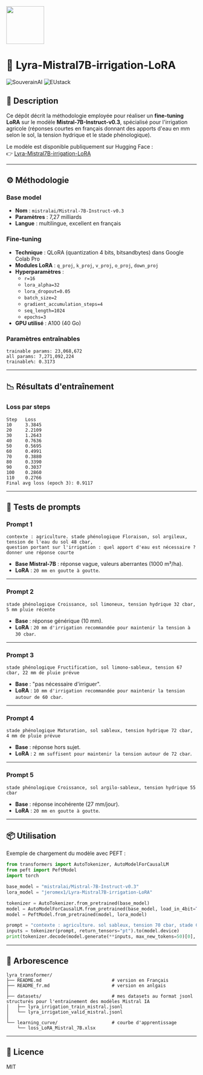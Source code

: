<img src="https://upload.wikimedia.org/wikipedia/en/c/c3/Flag_of_France.svg" width="100px" height="auto" />


# 🌱 Lyra-Mistral7B-irrigation-LoRA

![SouverainAI](https://img.shields.io/badge/🇫🇷%20SouverainAI-oui-success)
![EUstack](https://img.shields.io/badge/🇪🇺%20EUstack-ready-blue)

## 📌 Description
Ce dépôt décrit la méthodologie employée pour réaliser un **fine-tuning LoRA** sur le modèle **Mistral-7B-Instruct-v0.3**, spécialisé pour l'irrigation agricole (réponses courtes en français donnant des apports d'eau en mm selon le sol, la tension hydrique et le stade phénologique).

Le modèle est disponible publiquement sur Hugging Face :  
👉 [Lyra-Mistral7B-irrigation-LoRA](https://huggingface.co/jeromex1/Lyra-Mistral7B-irrigation-LoRA)

---

## ⚙️ Méthodologie

### Base model
- **Nom** : `mistralai/Mistral-7B-Instruct-v0.3`
- **Paramètres** : 7,27 milliards
- **Langue** : multilingue, excellent en français

### Fine-tuning
- **Technique** : QLoRA (quantization 4 bits, bitsandbytes) dans Google Colab Pro 
- **Modules LoRA** : `q_proj`, `k_proj`, `v_proj`, `o_proj`, `down_proj`
- **Hyperparamètres** :
  - `r=16`
  - `lora_alpha=32`
  - `lora_dropout=0.05`
  - `batch_size=2`
  - `gradient_accumulation_steps=4`
  - `seq_length=1024`
  - `epochs=3`
- **GPU utilisé** : A100 (40 Go)

### Paramètres entraînables
```
trainable params: 23,068,672
all params: 7,271,092,224
trainable%: 0.3173
```

---

## 📉 Résultats d'entraînement

### Loss par steps
```
Step   Loss
10     3.3845
20     2.2109
30     1.2643
40     0.7636
50     0.5695
60     0.4991
70     0.3880
80     0.3390
90     0.3037
100    0.2860
110    0.2766
Final avg loss (epoch 3): 0.9117
```

---

## 🔎 Tests de prompts

### Prompt 1
```
contexte : agriculture. stade phénologique Floraison, sol argileux, tension de l'eau du sol 48 cbar,
question portant sur l'irrigation : quel apport d'eau est nécessaire ? donner une réponse courte
```
- **Base Mistral-7B** : réponse vague, valeurs aberrantes (1000 m³/ha).
- **LoRA** : `20 mm en goutte à goutte`.

---

### Prompt 2
```
stade phénologique Croissance, sol limoneux, tension hydrique 32 cbar, 5 mm pluie récente
```
- **Base** : réponse générique (10 mm).
- **LoRA** : `20 mm d'irrigation recommandée pour maintenir la tension à 30 cbar`.

---

### Prompt 3
```
stade phénologique Fructification, sol limono-sableux, tension 67 cbar, 22 mm de pluie prévue
```
- **Base** : "pas nécessaire d'irriguer".
- **LoRA** : `10 mm d'irrigation recommandée pour maintenir la tension autour de 60 cbar`.

---

### Prompt 4
```
stade phénologique Maturation, sol sableux, tension hydrique 72 cbar, 4 mm de pluie prévue
```
- **Base** : réponse hors sujet.
- **LoRA** : `2 mm suffisent pour maintenir la tension autour de 72 cbar`.

---

### Prompt 5
```
stade phénologique Croissance, sol argilo-sableux, tension hydrique 55 cbar
```
- **Base** : réponse incohérente (27 mm/jour).
- **LoRA** : `20 mm en goutte à goutte`.

---

## 📦 Utilisation

Exemple de chargement du modèle avec PEFT :
```python
from transformers import AutoTokenizer, AutoModelForCausalLM
from peft import PeftModel
import torch

base_model = "mistralai/Mistral-7B-Instruct-v0.3"
lora_model = "jeromex1/Lyra-Mistral7B-irrigation-LoRA"

tokenizer = AutoTokenizer.from_pretrained(base_model)
model = AutoModelForCausalLM.from_pretrained(base_model, load_in_4bit=True, device_map="auto")
model = PeftModel.from_pretrained(model, lora_model)

prompt = "contexte : agriculture. sol sableux, tension 70 cbar, stade Croissance, quel apport d'eau ?"
inputs = tokenizer(prompt, return_tensors="pt").to(model.device)
print(tokenizer.decode(model.generate(**inputs, max_new_tokens=50)[0], skip_special_tokens=True))
```

---
## 💾 Arborescence

```
lyra_transformer/
├── README.md                          # version en Français
├── README_fr.md                       # version en anlgais
│
├── datasets/                          # mes datasets au format jsonl structurés pour l'entrainement des modèles Mistral IA
│   ├── lyra_irrigation_train_mistral.jsonl
│   └── lyra_irrigation_valid_mistral.jsonl
│
└── learning_curve/                    # courbe d'apprentissage
    └── loss_LoRA_Mistral_7B.xlsx

```
---

## 📜 Licence
MIT
